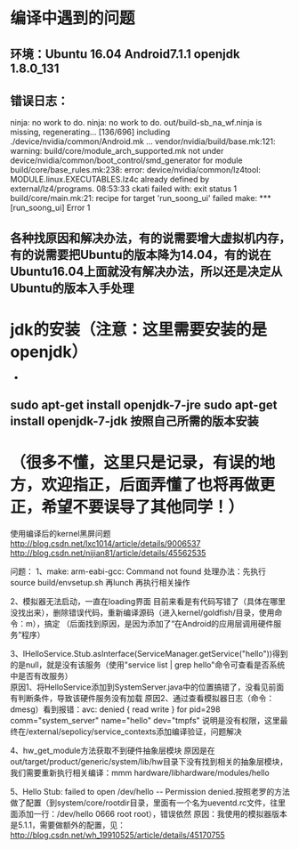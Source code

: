 # 编译中遇到的问题
## 环境：Ubuntu 16.04  Android7.1.1   openjdk 1.8.0_131

错误日志：
-
ninja: no work to do.
ninja: no work to do.
out/build-sb_na_wf.ninja is missing, regenerating...
[136/696] including ./device/nvidia/common/Android.mk ...
vendor/nvidia/build/base.mk:121: warning: build/core/module_arch_supported.mk not under device/nvidia/common/boot_control/smd_generator for module 
build/core/base_rules.mk:238: error: device/nvidia/common/lz4tool: MODULE.linux.EXECUTABLES.lz4c already defined by external/lz4/programs.
08:53:33 ckati failed with: exit status 1
build/core/main.mk:21: recipe for target 'run_soong_ui' failed
make: *** [run_soong_ui] Error 1

各种找原因和解决办法，有的说需要增大虚拟机内存，有的说需要把Ubuntu的版本降为14.04，有的说在Ubuntu16.04上面就没有解决办法，所以还是决定从Ubuntu的版本入手处理
-


# jdk的安装（注意：这里需要安装的是openjdk）
-
sudo apt-get install openjdk-7-jre
sudo apt-get install openjdk-7-jdk
按照自己所需的版本安装
-
# （很多不懂，这里只是记录，有误的地方，欢迎指正，后面弄懂了也将再做更正，希望不要误导了其他同学！）


使用编译后的kernel黑屏问题
http://blog.csdn.net/lxc1014/article/details/9006537
http://blog.csdn.net/nijian81/article/details/45562535

问题：
1、make: arm-eabi-gcc: Command not found
	处理办法：先执行source build/envsetup.sh 再lunch 再执行相关操作

2、模拟器无法启动，一直在loading界面
	目前来看是有代码写错了（具体在哪里没找出来），删除错误代码，重新编译源码（进入kernel/goldfish/目录，使用命令：m），搞定   （后面找到原因，是因为添加了“在Android的应用层调用硬件服务”程序）
	
3、IHelloService.Stub.asInterface(ServiceManager.getService("hello"))得到的是null，就是没有该服务（使用"service list | grep hello"命令可查看是否系统中是否有改服务）    
	原因1、将HelloService添加到SystemServer.java中的位置搞错了，没看见前面有判断条件，导致该硬件服务没有加载
	原因2、通过查看模拟器日志（命令：dmesg）看到报错：avc: denied { read write } for pid=298 comm="system_server" name="hello" dev="tmpfs"  说明是没有权限，这里最终在/external/sepolicy/service_contexts添加编译验证，问题解决
	
4、hw_get_module方法获取不到硬件抽象层模块
	原因是在out/target/product/generic/system/lib/hw目录下没有找到相关的抽象层模块，我们需要重新执行相关编译：mmm hardware/libhardware/modules/hello
	
5、Hello Stub: failed to open /dev/hello -- Permission denied.按照老罗的方法做了配置（到system/core/rootdir目录，里面有一个名为ueventd.rc文件，往里面添加一行：/dev/hello 0666 root root），错误依然
	原因：我使用的模拟器版本是5.1.1，需要做额外的配置，见：http://blog.csdn.net/wh_19910525/article/details/45170755
